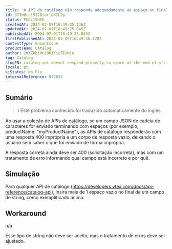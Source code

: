 ```yaml
---
title: 'A API do catálogo não responde adequadamente ao espaço no final das cadeias de caracteres'
id: 37TmHtc19126iarlQ4IL2p
status: PUBLISHED
createdAt: 2024-02-05T16:49:35.136Z
updatedAt: 2024-07-01T18:49:25.845Z
publishedAt: 2024-07-01T18:49:25.845Z
firstPublishedAt: 2024-02-05T16:49:36.178Z
contentType: knownIssue
productTeam: Catalog
author: 2mXZkbi0oi061KicTExNjo
tag: Catalog
slugEN: catalog-api-doesnt-respond-properly-to-space-at-the-end-of-strings
locale: pt
kiStatus: No Fix
internalReference: 977033
---
```


## Sumário

>ℹ️ Este problema conhecido foi traduzido automaticamente do inglês.


Ao usar a coleção de APIs de catálogo, se um campo JSON de cadeia de caracteres for enviado terminando com espaços (por exemplo, productName: "myProductName"), as APIs de catálogo responderão com uma resposta 400 imprópria e um corpo de resposta vazio, deixando o usuário sem saber o que foi enviado de forma imprópria.

A resposta correta ainda deve ser 400 (solicitação incorreta), mas com um tratamento de erro informando qual campo está incorreto e por quê.

## Simulação


Para qualquer API de catálogo (https://developers.vtex.com/docs/api-reference/catalog-api), insira mais de 1 espaço vazio no final de um campo de string, como exemplificado acima.

## Workaround


n/a

Esse tipo de string não deve ser aceito, mas o tratamento de erros deve ser ajustado.






